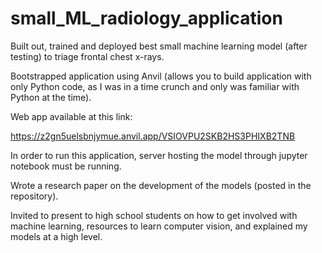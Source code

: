 # small_ML_radiology_application
Built out, trained and deployed best small machine learning model (after testing) to triage frontal chest x-rays.

Bootstrapped application using Anvil (allows you to build application with only Python code, as I was in a time crunch and only was familiar with Python at the time). 

Web app available at this link: 

https://z2gn5uelsbnjymue.anvil.app/VSIOVPU2SKB2HS3PHIXB2TNB

In order to run this application, server hosting the model through jupyter notebook must be running.

Wrote a research paper on the development of the models (posted in the repository). 

Invited to present to high school students on how to get involved with machine learning, resources to learn computer vision, and explained my models at a high level.

